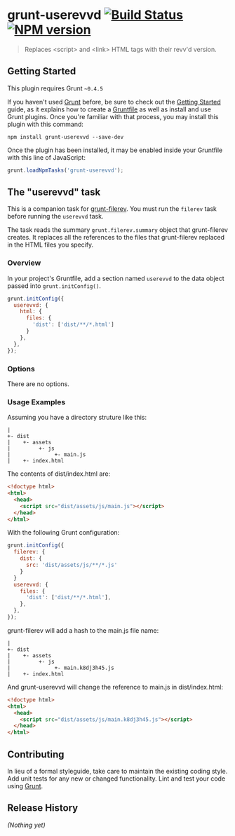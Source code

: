 # grunt-userevvd [![Build Status](http://img.shields.io/travis/kylerush/grunt-userevvd.svg?branch=master)](https://github.com/kylerush/grunt-userevvd) [![NPM version](https://badge.fury.io/js/grunt-userevvd.svg)](http://badge.fury.io/js/grunt-userevvd)

> Replaces &lt;script&gt; and &lt;link&gt; HTML tags with their revv'd version.

## Getting Started
This plugin requires Grunt `~0.4.5`

If you haven't used [Grunt](http://gruntjs.com/) before, be sure to check out the [Getting Started](http://gruntjs.com/getting-started) guide, as it explains how to create a [Gruntfile](http://gruntjs.com/sample-gruntfile) as well as install and use Grunt plugins. Once you're familiar with that process, you may install this plugin with this command:

```shell
npm install grunt-userevvd --save-dev
```

Once the plugin has been installed, it may be enabled inside your Gruntfile with this line of JavaScript:

```js
grunt.loadNpmTasks('grunt-userevvd');
```

## The "userevvd" task

This is a companion task for [grunt-filerev](https://github.com/yeoman/grunt-filerev). You must run the `filerev` task before running the `userevvd` task.

The task reads the summary `grunt.filerev.summary` object that grunt-filerev creates. It replaces all the references to the files that grunt-filerev replaced in the HTML files you specify.

### Overview
In your project's Gruntfile, add a section named `userevvd` to the data object passed into `grunt.initConfig()`.

```js
grunt.initConfig({
  userevvd: {
    html: {
      files: {
        'dist': ['dist/**/*.html']
      }
    },
  },
});
```

### Options

There are no options.

### Usage Examples

Assuming you have a directory struture like this:

```
|
+- dist
|    +- assets
|         +- js
|              +- main.js
|    +- index.html
```

The contents of dist/index.html are:

```html
<!doctype html>
<html>
  <head>
    <script src="dist/assets/js/main.js"></script>
  </head>
</html>
```

With the following Grunt configuration:

```js
grunt.initConfig({
  filerev: {
    dist: {
      src: 'dist/assets/js/**/*.js'
    }
  }
  userevvd: {
    files: {
      'dist': ['dist/**/*.html'],
    },
  },
});
```

grunt-filerev will add a hash to the main.js file name:

```
|
+- dist
|    +- assets
|         +- js
|              +- main.k8dj3h45.js
|    +- index.html
```

And grunt-userevvd will change the reference to main.js in dist/index.html:

```html
<!doctype html>
<html>
  <head>
    <script src="dist/assets/js/main.k8dj3h45.js"></script>
  </head>
</html>
```

## Contributing
In lieu of a formal styleguide, take care to maintain the existing coding style. Add unit tests for any new or changed functionality. Lint and test your code using [Grunt](http://gruntjs.com/).

## Release History
_(Nothing yet)_
